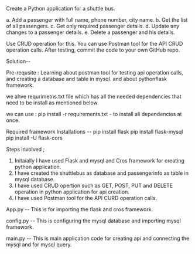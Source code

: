 Create a Python application for a shuttle bus.

a. Add a passenger with full name, phone number, city name.
b. Get the list of all passengers.
c. Get only required passenger details.
d. Update any changes to a passenger details.
e. Delete a passenger and his details.

Use CRUD operation for this. You can use Postman tool for the API CRUD operation calls. After testing, commit the code to your own GitHub repo.

Solution-- 

Pre-requsite : Learning about postman tool for testing api operation calls, and creating a database and table in mysql. and about pythonflask framework.

we ahve requrimetns.txt file which has all the needed dependencies that need to be install as mentioned below.

we can use : pip install -r requirements.txt - to install all dependencies at once.

Required framework Installations -- pip install flask
                                    pip install flask-mysql 
                                    pip install -U flask-cors

Steps involved ;

1. Initaially I have used Flask and mysql and Cros framework for creating python application.
2. I have created the shuttlebus as database and passengerinfo as table in mysql database.
3. I have used CRUD opertion such as GET, POST, PUT and DELETE operation in python application for api creation.
4. I have used Postman tool for the API CURD operation calls.

App.py -- This is for importing the flask and cros framework.

config.py -- This is configuring the mysql database and importing mysql framework.

main.py -- This is main application code for creating api and connecting the mysql and for mysql query.



